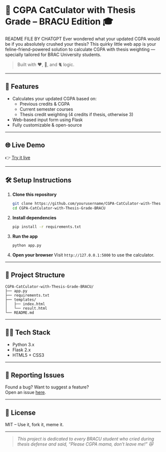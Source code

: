 # 🐾 CGPA CatCulator with Thesis Grade – BRACU Edition 🎓
README FILE BY CHATGPT
Ever wondered what your updated CGPA would be if you absolutely crushed your thesis? This quirky little web app is your feline-friend-powered solution to calculate CGPA with thesis weighting — specially tailored for BRAC University students.

> Built with ❤️, 🧠, and 🐈 logic.

---

## 🚀 Features

- Calculates your updated CGPA based on:
  - Previous credits & CGPA
  - Current semester courses
  - Thesis credit weighting (4 credits if thesis, otherwise 3)
- Web-based input form using Flask
- Fully customizable & open-source

---

## 🌐 Live Demo

👉 [Try it live](https://cgpa-catculator-with-thesis-grade-bracu.onrender.com/)

---

## 🛠 Setup Instructions

1. **Clone this repository**
   ```bash
   git clone https://github.com/yourusername/CGPA-CatCulator-with-Thesis-Grade-BRACU.git
   cd CGPA-CatCulator-with-Thesis-Grade-BRACU
   ```

2. **Install dependencies**
   ```bash
   pip install -r requirements.txt
   ```

3. **Run the app**
   ```bash
   python app.py
   ```

4. **Open your browser**
   Visit `http://127.0.0.1:5000` to use the calculator.

---

## 📁 Project Structure

```
CGPA-CatCulator-with-Thesis-Grade-BRACU/
├── app.py
├── requirements.txt
├── templates/
│   ├── index.html
│   └── result.html
└── README.md
```

---

## 👩‍💻 Tech Stack

- Python 3.x
- Flask 2.x
- HTML5 + CSS3

---

## 🐛 Reporting Issues

Found a bug? Want to suggest a feature?  
Open an issue [here](https://github.com/yourusername/CGPA-CatCulator-with-Thesis-Grade-BRACU/issues).

---

## 📜 License

MIT – Use it, fork it, meme it.

---

> _This project is dedicated to every BRACU student who cried during thesis defense and said, “Please CGPA mama, don’t leave me!” 😿_
